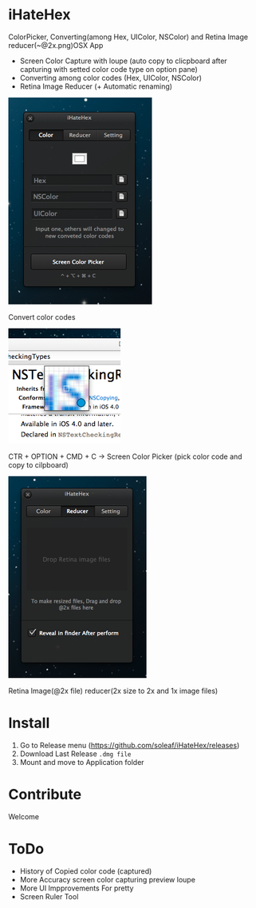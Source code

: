 iHateHex
========

ColorPicker, Converting(among Hex, UIColor, NSColor) and Retina Image reducer(~@2x.png)OSX App

- Screen Color Capture with loupe (auto copy to clicpboard after capturing with setted color code type on option pane)
- Converting among color codes (Hex, UIColor, NSColor)
- Retina Image Reducer (+ Automatic renaming)

![ColorCode Converter](screen_hex.png)

Convert color codes

![Screen Color Picker](screen_picker.png)

CTR + OPTION + CMD + C -> Screen Color Picker
(pick color code and copy to cilpboard)

![Retina Image Reducer](screen_reducer.png)

Retina Image(@2x file) reducer(2x size to 2x and 1x image files)

Install
========
1. Go to Release menu (https://github.com/soleaf/iHateHex/releases)
2. Download Last Release  `.dmg file`
3. Mount and move to Application folder

Contribute
========
Welcome

ToDo
========
- History of Copied color code (captured)
- More Accuracy screen color capturing preview loupe
- More UI Impprovements For pretty
- Screen Ruler Tool
